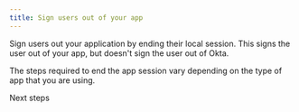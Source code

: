 ```yaml
---
title: Sign users out of your app
---
```


Sign users out your application by ending their local session. This signs the user out of your app, but doesn't <GuideLink link="../sign-out-of-okta">sign the user out of Okta</GuideLink>.

The steps required to end the app session vary depending on the type of app that you are using.

<!-- Future content: and discarding the tokens Okta created when the user signed in. -->

<StackSelector snippet="localsignout"/>


<NextSectionLink>Next steps</NextSectionLink>
